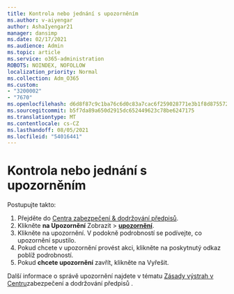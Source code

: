 ```yaml
---
title: Kontrola nebo jednání s upozorněním
ms.author: v-aiyengar
author: AshaIyengar21
manager: dansimp
ms.date: 02/17/2021
ms.audience: Admin
ms.topic: article
ms.service: o365-administration
ROBOTS: NOINDEX, NOFOLLOW
localization_priority: Normal
ms.collection: Adm_O365
ms.custom:
- "3200002"
- "7670"
ms.openlocfilehash: d6d8f87c9c1ba76c6d0c83a7cac6f259028771e3b1f8d8755729381f79f5b342
ms.sourcegitcommit: b5f7da89a650d2915dc652449623c78be6247175
ms.translationtype: MT
ms.contentlocale: cs-CZ
ms.lasthandoff: 08/05/2021
ms.locfileid: "54016441"
---
```

# <a name="review-or-act-on-an-alert"></a>Kontrola nebo jednání s upozorněním

Postupujte takto:

1. Přejděte do [Centra zabezpečení & dodržování předpisů](https://go.microsoft.com/fwlink/p/?linkid=2077143).
1. Klikněte **na Upozornění** Zobrazit  >  **[upozornění](https://go.microsoft.com/fwlink/?linkid=2103301)**.
1. Klikněte na upozornění. V podokně podrobností se podívejte, co upozornění spustilo.
1. Pokud chcete v upozornění provést akci, klikněte na poskytnutý odkaz poblíž podrobností.
1. Pokud **chcete upozornění** zavřít, klikněte na Vyřešit.

Další informace o správě upozornění najdete v tématu [Zásady výstrah v Centru](https://go.microsoft.com/fwlink/?linkid=2103211)zabezpečení a dodržování předpisů .

